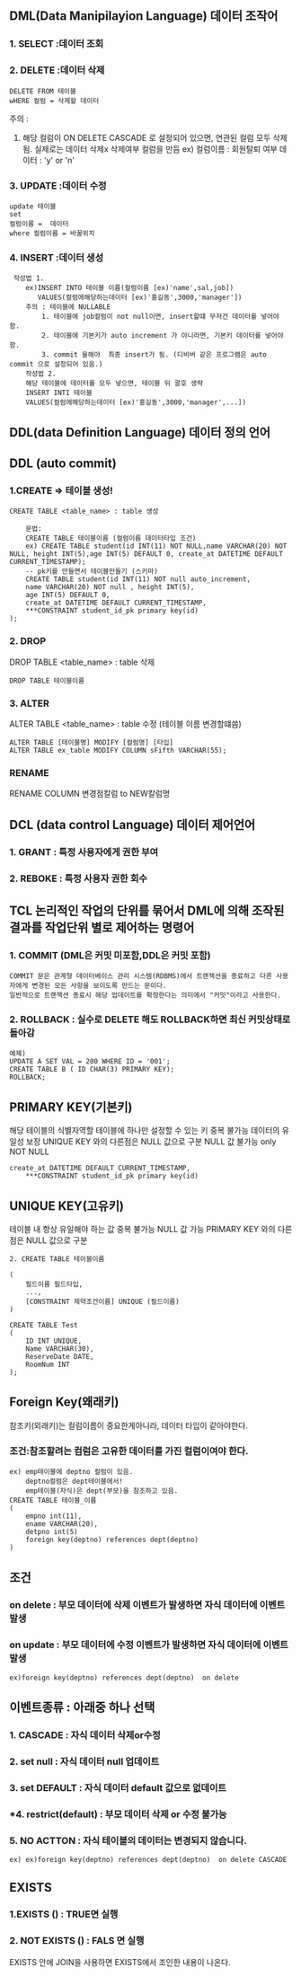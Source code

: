 
## DML(Data Manipilayion Language) 데이터 조작어
### 1. SELECT :데이터 조회


### 2. DELETE :데이터 삭제
~~~
DELETE FROM 테이블 
wHERE 컬럼 = 삭제할 데이터
~~~
주의 : 
1. 해당 컬럼이 ON DELETE CASCADE 로 설정되어 있으면, 연관된 컬럼 모두 삭제됨.
    실제로는 데이터 삭제x
    삭제여부 컬럼을 만듬 ex) 컬럼이름 : 회원탈퇴 여부
                             데이터 : 'y' or 'n'

### 3. UPDATE :데이터 수정
~~~
update 테이블
set 
컬럼이름 =  데이터
where 컬럼이름 = 바꿀위치
~~~

### 4. INSERT :데이터 생성
~~~
 작성법 1.
    ex)INSERT INTO 테이블 이름(컬럼이름 [ex)'name',sal,job])
       VALUES(컬럼에해당하는데이터 [ex)'홍길동',3000,'manager']) 
    주의 : 테이블에 NULLABLE 
        1. 테이블에 job컬럼이 not null이면, insert할떄 무저건 데이터를 넣어야 함. 
        2. 테이블에 기본키가 auto increment 가 아니라면, 기본키 데이터를 넣어야 함.
        3. commit 을해야  최종 insert가 됨. (디비버 같은 프로그램은 auto commit 으로 설정되어 있음.)
    작성법 2.
    해당 테이블에 데이터를 모두 넣으면, 테이블 뒤 괄호 생략
    INSERT INTI 테이블
    VALUES(컬럼에해당하는데이터 [ex)'홍길동',3000,'manager',...])
~~~

## DDL(data Definition Language) 데이터 정의 언어
## DDL (auto commit)
### 1.CREATE => 테이블 생성!
    CREATE TABLE <table_name> : table 생성
~~~    
    문법:
    CREATE TABLE 테이블이름 (컬럼이름 데이터타입 조건)
    ex) CREATE TABLE student(id INT(11) NOT NULL,name VARCHAR(20) NOT NULL, height INT(5),age INT(5) DEFAULT 0, create_at DATETIME DEFAULT CURRENT_TIMESTAMP);
    -- pk키를 만들면서 테이블만들기 (스키마)
    CREATE TABLE student(id INT(11) NOT null auto_increment,
    name VARCHAR(20) NOT null , height INT(5),
    age INT(5) DEFAULT 0, 
    create_at DATETIME DEFAULT CURRENT_TIMESTAMP,
    ***CONSTRAINT student_id_pk primary key(id)
);
~~~
### 2. DROP
DROP TABLE <table_name>   : table 삭제
~~~
DROP TABLE 테이블이름
~~~

### 3. ALTER
ALTER TABLE <table_name>  : table 수정 (테이블 이름 변경할떄씀)
~~~
ALTER TABLE [테이블명] MODIFY [컬럼명] [타입]
ALTER TABLE ex_table MODIFY COLUMN sFifth VARCHAR(55);
~~~
### RENAME 
RENAME COLUMN 변경점칼럼 to NEW칼럼명

## DCL (data control Language) 데이터 제어언어
### 1. GRANT  : 특정 사용자에게 권한 부여
### 2. REBOKE : 특정 사용자 권한 회수

## TCL  논리적인 작업의 단위를 묶어서 DML에 의해 조작된 결과를 작업단위 별로 제어하는 명령어
### 1. COMMIT (DML은 커밋 미포함,DDL은 커밋 포함)
    COMMIT 문은 관계형 데이터베이스 관리 시스템(RDBMS)에서 트랜잭션을 종료하고 다른 사용자에게 변경된 모든 사항을 보이도록 만드는 문이다. 
    일반적으로 트랜잭션 종료시 해당 업데이트를 확정한다는 의미에서 "커밋"이라고 사용한다.

### 2. ROLLBACK : 실수로 DELETE 해도 ROLLBACK하면 최신 커밋상태로 돌아감
~~~
예졔)
UPDATE A SET VAL = 200 WHERE ID = '001';
CREATE TABLE B ( ID CHAR(3) PRIMARY KEY);
ROLLBACK;
~~~


## PRIMARY KEY(기본키)
해당 테이블의 식별자역할
테이블에 하나만 설정할 수 있는 키
중복 불가능
데이터의 유일성 보장
UNIQUE KEY 와의 다른점은 NULL 값으로 구분
NULL 값 불가능 only NOT NULL
~~~
create_at DATETIME DEFAULT CURRENT_TIMESTAMP,
    ***CONSTRAINT student_id_pk primary key(id)
~~~

## UNIQUE KEY(고유키)
테이블 내 항상 유일해야 하는 값
중복 불가능
NULL 값 가능
PRIMARY KEY 와의 다른점은 NULL 값으로 구분
~~~
2. CREATE TABLE 테이블이름

(
    필드이름 필드타입,
    ...,
    [CONSTRAINT 제약조건이름] UNIQUE (필드이름)
)

CREATE TABLE Test 
(
    ID INT UNIQUE,
    Name VARCHAR(30),
    ReserveDate DATE,
    RoomNum INT
);
~~~
## Foreign Key(왜래키)
참조키(외래키)는 컬럼이름이 중요한게아니라, 데이터 타입이 같아야한다. 
### 조건:참조할려는 컴럼은 고유한 데이터를 가진 컬럼이여야 한다.
~~~
ex) emp테이블에 deptno 컬럼이 있음.
    deptno컬럼은 dept테이블에서!
    emp테이블(자식)은 dept(부모)을 참조하고 있음.
CREATE TABLE 테이블_이름 
(
    empno int(11),
    ename VARCHAR(20),
    detpno int(5)
    foreign key(deptno) references dept(deptno)
)
~~~
## 조건
### on delete : 부모 데이터에 삭제 이벤트가 발생하면 자식 데이터에 이벤트 발생
### on update  : 부모 데이터에 수정 이벤트가 발생하면 자식 데이터에 이벤트 발생
~~~
ex)foreign key(deptno) references dept(deptno)  on delete
~~~
## 이벤트종류 : 아래중 하나 선택
### 1. CASCADE : 자식 데이터 삭제or수정
### 2. set null : 자식 데이터 null 업데이트
### 3. set DEFAULT : 자식 데이터 default 값으로 없데이트
### *4. restrict(default) : 부모 데이터 삭제 or 수정 불가능
### 5. NO ACTTON : 자식 테이블의 데이터는 변경되지 않습니다.
~~~
ex) ex)foreign key(deptno) references dept(deptno)  on delete CASCADE
~~~

## EXISTS
### 1.EXISTS () : TRUE면 실행
### 2. NOT EXISTS () : FALS 면 실행
EXISTS 안에 JOIN을 사용하면 EXISTS에서 조인한 내용이 나온다.